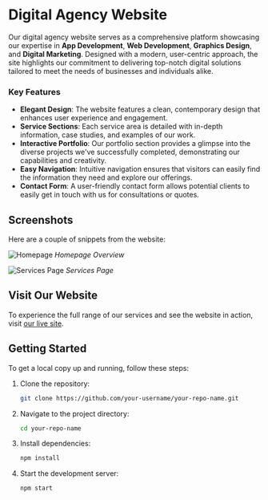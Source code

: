 # Digital Agency Website

Our digital agency website serves as a comprehensive platform showcasing our expertise in **App Development**, **Web Development**, **Graphics Design**, and **Digital Marketing**. Designed with a modern, user-centric approach, the site highlights our commitment to delivering top-notch digital solutions tailored to meet the needs of businesses and individuals alike.

### Key Features

- **Elegant Design**: The website features a clean, contemporary design that enhances user experience and engagement.
- **Service Sections**: Each service area is detailed with in-depth information, case studies, and examples of our work.
- **Interactive Portfolio**: Our portfolio section provides a glimpse into the diverse projects we've successfully completed, demonstrating our capabilities and creativity.
- **Easy Navigation**: Intuitive navigation ensures that visitors can easily find the information they need and explore our offerings.
- **Contact Form**: A user-friendly contact form allows potential clients to easily get in touch with us for consultations or quotes.

## Screenshots

Here are a couple of snippets from the website:

![Homepage](../digital-agency/src/images/ss1.PNG)
*Homepage Overview*

![Services Page](../digital-agency/src/images/ss2.PNG)
*Services Page*

## Visit Our Website

To experience the full range of our services and see the website in action, visit [our live site](https://digency.vercel.app/).

## Getting Started

To get a local copy up and running, follow these steps:

1. Clone the repository:
    ```bash
    git clone https://github.com/your-username/your-repo-name.git
    ```
2. Navigate to the project directory:
    ```bash
    cd your-repo-name
    ```
3. Install dependencies:
    ```bash
    npm install
    ```
4. Start the development server:
    ```bash
    npm start
    ```
